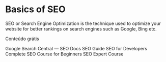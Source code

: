 # Basics of SEO

SEO or Search Engine Optimization is the technique used to optimize your website for better rankings on search engines such as Google, Bing etc.


<ResourceGroupTitle>Conteúdo grátis</ResourceGroupTitle>

<BadgeLink colorScheme='yellow' badgeText='Leia' href='https://developers.google.com/search/docs'>Google Search Central — SEO Docs</BadgeLink>
<BadgeLink colorScheme='yellow' badgeText='Leia' href='https://github.com/seo/guide'>SEO Guide</BadgeLink>
<BadgeLink colorScheme='yellow' badgeText='Leia' href='https://medium.com/welldone-software/seo-for-developers-a-quick-overview-5b5b7ce34679'>SEO for Developers</BadgeLink>
<BadgeLink badgeText='Watch' href='https://www.youtube.com/watch?v=xsVTqzratPs'>Complete SEO Course for Beginners</BadgeLink>
<BadgeLink badgeText='Watch' href='https://www.youtube.com/watch?v=SnxeXZpZkI0'>SEO Expert Course</BadgeLink>
